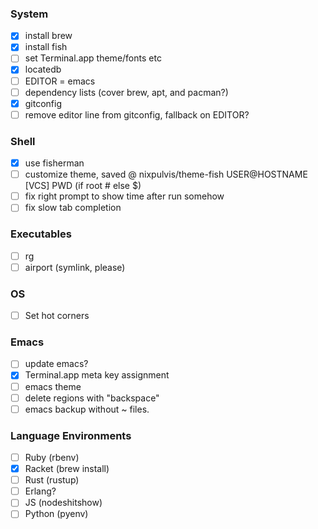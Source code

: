 ### System
- [x] install brew
- [x] install fish
- [ ] set Terminal.app theme/fonts etc
- [x] locatedb
- [ ] EDITOR = emacs
- [ ] dependency lists (cover brew, apt, and pacman?)
- [x] gitconfig
- [ ] remove editor line from gitconfig, fallback on EDITOR?

### Shell
- [x] use fisherman
- [ ] customize theme, saved @ nixpulvis/theme-fish
      USER@HOSTNAME [VCS] PWD (if root # else $)
- [ ] fix right prompt to show time after run somehow
- [ ] fix slow tab completion

### Executables
- [ ] rg
- [ ] airport (symlink, please)

### OS
- [ ] Set hot corners

### Emacs
- [ ] update emacs?
- [x] Terminal.app meta key assignment
- [ ] emacs theme
- [ ] delete regions with "backspace"
- [ ] emacs backup without ~ files.

### Language Environments
- [ ] Ruby (rbenv)
- [x] Racket (brew install)
- [ ] Rust (rustup)
- [ ] Erlang?
- [ ] JS (nodeshitshow)
- [ ] Python (pyenv)